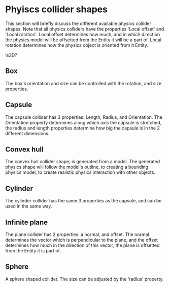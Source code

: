# Phyiscs collider shapes

This section will briefly discuss the different available physics collider shapes. Note that all physics colliders have the properties 'Local offset' and 'Local rotation'. Local offset determines how much, and in which direction the physics model will be offsetted from the Entity it will be a part of. Local rotation determines how the physics object is oriented from it Entity.

Is2D?

## Box

The box's orientation and size can be controlled with the rotation, and size properties. 

## Capsule

The capsule collider has 3 properties: Length, Radius, and Orientation. The Orientation property determines along which axis the capsule is stretched, the radius and length properties determine how big the capsule is in the 2 different dimensions.

## Convex hull

The convex hull collider shape, is generated from a model. The generated physics shape will follow the model's outline, to creating a bounding physics model, to create realistic physics interaction with other objects.

## Cylinder

The cylinder collider has the same 3 properties as the capsule, and can be used in the same way.

## Infinite plane

The plane collider has 2 properties: a normal, and offset. The normal determines the vector which is perpendicular to the plane, and the offset determines how much in the direction of this vector, the plane is offsetted from the Entity it is part of.

## Sphere

A sphere shaped collider. The size can be adjusted by the 'radius' property.